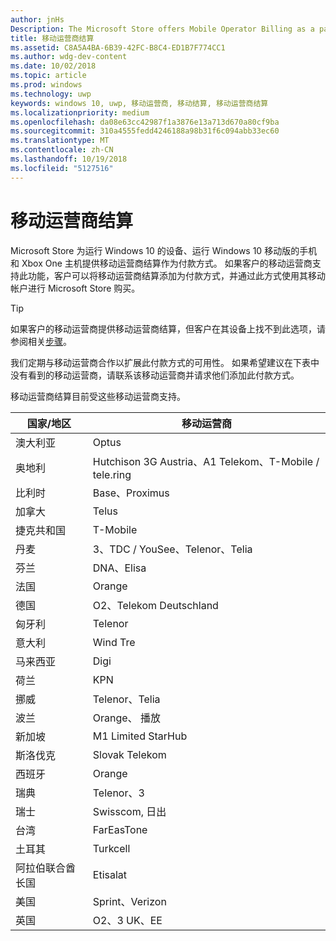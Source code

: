 ```yaml
---
author: jnHs
Description: The Microsoft Store offers Mobile Operator Billing as a payment method for mobile operators who support this capability.
title: 移动运营商结算
ms.assetid: C8A5A4BA-6B39-42FC-B8C4-ED1B7F774CC1
ms.author: wdg-dev-content
ms.date: 10/02/2018
ms.topic: article
ms.prod: windows
ms.technology: uwp
keywords: windows 10, uwp, 移动运营商, 移动结算, 移动运营商结算
ms.localizationpriority: medium
ms.openlocfilehash: da08e63cc42987f1a3876e13a713d670a80cf9ba
ms.sourcegitcommit: 310a4555fedd4246188a98b31f6c094abb33ec60
ms.translationtype: MT
ms.contentlocale: zh-CN
ms.lasthandoff: 10/19/2018
ms.locfileid: "5127516"
---
```

# <a name="mobile-operator-billing"></a>移动运营商结算


Microsoft Store 为运行 Windows 10 的设备、运行 Windows 10 移动版的手机和 Xbox One 主机提供移动运营商结算作为付款方式。 如果客户的移动运营商支持此功能，客户可以将移动运营商结算添加为付款方式，并通过此方式使用其移动帐户进行 Microsoft Store 购买。

> [!TIP]
>  如果客户的移动运营商提供移动运营商结算，但客户在其设备上找不到此选项，请参阅相关[步骤](http://go.microsoft.com/fwlink/p/?LinkId=523993)。

我们定期与移动运营商合作以扩展此付款方式的可用性。 如果希望建议在下表中没有看到的移动运营商，请联系该移动运营商并请求他们添加此付款方式。

移动运营商结算目前受这些移动运营商支持。

| 国家/地区  | 移动运营商                 |
|-----------------|----------------------------------|
| 澳大利亚       | Optus                            |
| 奥地利         | Hutchison 3G Austria、A1 Telekom、T-Mobile / tele.ring  |
| 比利时         | Base、Proximus                   |
| 加拿大          | Telus                            |
| 捷克共和国  | T-Mobile                         |
| 丹麦         | 3、TDC / YouSee、Telenor、Telia  |
| 芬兰         | DNA、Elisa                       |
| 法国          | Orange                           |
| 德国         | O2、Telekom Deutschland          |
| 匈牙利         | Telenor                          |
| 意大利           | Wind Tre                        |
| 马来西亚        | Digi                             |
| 荷兰     | KPN                              |
| 挪威          | Telenor、Telia                   |
| 波兰          | Orange、 播放                     |
| 新加坡       | M1 Limited StarHub              |
| 斯洛伐克        | Slovak Telekom                   |
| 西班牙           | Orange                           |
| 瑞典          | Telenor、3                       |
| 瑞士     | Swisscom, 日出                |
| 台湾          | FarEasTone                       |
| 土耳其          | Turkcell                         |
| 阿拉伯联合酋长国 | Etisalat                    |
| 美国   | Sprint、Verizon                  |
| 英国  | O2、3 UK、EE                     |

 



 


 

 




